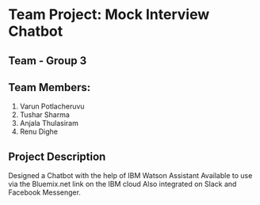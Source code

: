 # Team Project: Mock Interview Chatbot

## Team - Group 3

## Team Members:
1. Varun Potlacheruvu
2. Tushar Sharma
3. Anjala Thulasiram
4. Renu Dighe

## Project Description

Designed a Chatbot with the help of IBM Watson Assistant
Available to use via the Bluemix.net link on the IBM cloud
Also integrated on Slack and Facebook Messenger.
